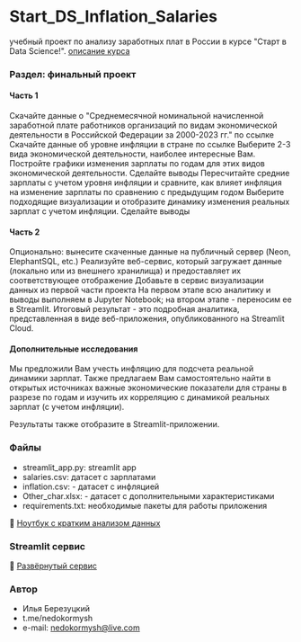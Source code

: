 # Start_DS_Inflation_Salaries
учебный проект по анализу заработных плат в России в курсе "Старт в Data Science!".
[описание курса](https://stepik.org/course/194633/info)

### Раздел: финальный проект

#### Часть 1
Скачайте данные о "Среднемесячной номинальной начисленной заработной плате работников организаций по видам экономической деятельности в Российской Федерации за 2000-2023 гг." по ссылке
Скачайте данные об уровне инфляции в стране по ссылке
Выберите 2-3 вида экономической деятельности, наиболее интересные Вам. Постройте графики изменения зарплаты по годам для этих видов экономической деятельности. Сделайте выводы
Пересчитайте средние зарплаты с учетом уровня инфляции и сравните, как влияет инфляция на изменение зарплаты по сравнению с предыдущим годом
Выберите подходящие визуализации и отобразите динамику изменения реальных зарплат с учетом инфляции. Сделайте выводы

#### Часть 2
Опционально: вынесите скаченные данные на публичный сервер (Neon, ElephantSQL, etc.)
Реализуйте веб-сервис, который загружает данные (локально или из внешнего хранилища) и предоставляет их соответствующее отображение
Добавьте в сервис визуализации данных из первой части проекта
На первом этапе всю аналитику и выводы выполняем в Jupyter Notebook; на втором этапе - переносим ее в Streamlit.
Итоговый результат - это подробная аналитика, представленная в виде веб-приложения, опубликованного на Streamlit Cloud.

#### Дополнительные исследования
Мы предложили Вам учесть инфляцию для подсчета реальной динамики зарплат. Также предлагаем Вам самостоятельно найти в открытых источниках важные экономические показатели для страны в разрезе по годам и изучить их корреляцию с динамикой реальных зарплат (с учетом инфляции). 

Результаты также отобразите в Streamlit-приложении.

### Файлы

- streamlit_app.py: streamlit app
- salaries.csv: датасет с зарплатами
- inflation.csv: - датасет с инфляцией
- Other_char.xlsx: - датасет с дополнительными характеристиками
- requirements.txt: необходимые пакеты для работы приложения

🔭 [Ноутбук с кратким анализом данных](https://github.com/nedokormysh/Start_DS_Inflation_Salaries/blob/main/Start_DS_final.ipynb)

### Streamlit сервис
🔭 [Развёрнутый сервис](https://startdsinflationsalaries-14042024.streamlit.app/) 

### Автор 
* Илья Березуцкий
* t.me/nedokormysh
* e-mail: nedokormysh@live.com
